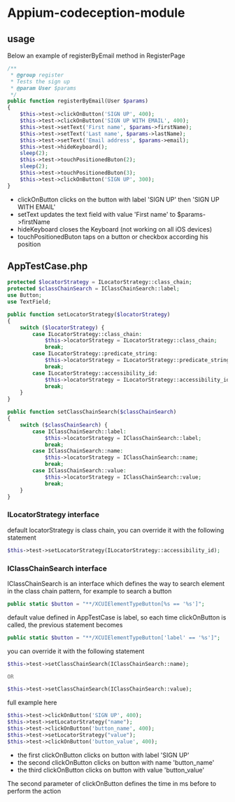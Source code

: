 # Appium-codeception-module

## usage
Below an example of registerByEmail method in RegisterPage

```php
/**
 * @group register
 * Tests the sign up
 * @param User $params
 */
public function registerByEmail(User $params)
{
    $this->test->clickOnButton('SIGN UP', 400);
    $this->test->clickOnButton('SIGN UP WITH EMAIL', 400);
    $this->test->setText('First name', $params->firstName);
    $this->test->setText('Last name', $params->lastName);
    $this->test->setText('Email address', $params->email);
    $this->test->hideKeyboard();
    sleep(2);
    $this->test->touchPositionedButon(2);
    sleep(2);
    $this->test->touchPositionedButon(3);
    $this->test->clickOnButton('SIGN UP', 300);
}
```

- clickOnButton clicks on the button with label 'SIGN UP' then 'SIGN UP WITH EMAIL'
- setText updates the text field with value 'First name' to $params->firstName
- hideKeyboard closes the Keyboard (not working on all iOS devices)
- touchPositionedButon taps on a button or checkbox according his position

## AppTestCase.php

```php
protected $locatorStrategy = ILocatorStrategy::class_chain;
protected $classChainSearch = IClassChainSearch::label;
use Button;
use TextField;

public function setLocatorStrategy($locatorStrategy)
{
    switch ($locatorStrategy) {
        case ILocatorStrategy::class_chain:
            $this->locatorStrategy = ILocatorStrategy::class_chain;
            break;
        case ILocatorStrategy::predicate_string:
            $this->locatorStrategy = ILocatorStrategy::predicate_string;
            break;
        case ILocatorStrategy::accessibility_id:
            $this->locatorStrategy = ILocatorStrategy::accessibility_id;
            break;
    }
}

public function setClassChainSearch($classChainSearch)
{
    switch ($classChainSearch) {
        case IClassChainSearch::label:
            $this->locatorStrategy = IClassChainSearch::label;
            break;
        case IClassChainSearch::name:
            $this->locatorStrategy = IClassChainSearch::name;
            break;
        case IClassChainSearch::value:
            $this->locatorStrategy = IClassChainSearch::value;
            break;
    }
}
```

### ILocatorStrategy interface

default locatorStrategy is class chain, you can override it with the following statement
```php
$this->test->setLocatorStrategy(ILocatorStrategy::accessibility_id);
```

### IClassChainSearch interface

IClassChainSearch is an interface which defines the way to search element in the class chain pattern, for example to search a button
```php
public static $button = "**/XCUIElementTypeButton[%s == '%s']";
```

default value defined in AppTestCase is label, so each time clickOnButton is called, the previous statement becomes
```php
public static $button = "**/XCUIElementTypeButton['label' == '%s']";
```

you can override it with the following statement
```php
$this->test->setClassChainSearch(IClassChainSearch::name);

OR

$this->test->setClassChainSearch(IClassChainSearch::value);
```

full example here
```php
$this->test->clickOnButton('SIGN UP', 400);
$this->test->setLocatorStrategy("name");
$this->test->clickOnButton('button_name', 400);
$this->test->setLocatorStrategy("value");
$this->test->clickOnButton('button_value', 400);
```

- the first clickOnButton clicks on button with label  'SIGN UP'
- the second clickOnButton clicks on button with name  'button_name'
- the third clickOnButton clicks on button with value  'button_value'

The second parameter of clickOnButton defines the time in ms before to perform the action